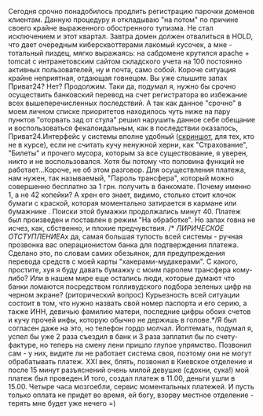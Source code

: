 Сегодня срочно понадобилось продлить регистрацию парочки доменов клиентам. Данную процедуру я откладываю "на потом" по причине своего крайне выраженного обостренного тупизма. Не стал исключением и этот квартал. Завтра домен должен отвалиться в HOLD, что дает очередным киберсквоттерами лакомый кусочек, а мне - тотальный пиздец, мягко выражаясь: на сабдомене крутился apache + tomcat с интранетовским сайтом складского учета на 100 постоянно активных пользователей, ну и почта, само собой. Короче ситуация крайне неприятная, отдающая говнецом. Вы уже слышите запах Приват24? Нет? Продолжим. Таки да, подумал я, нужно бы срочно осуществить банковский перевод на счет регистратора во избежание всех вышеперечисленных последствий. А так как данное "срочно" в моем личном списке приоритетов находилось чуть ниже на пару пунктов "оторвать зад от стула" решил нарушить данное себе обещание и воспользоваться фекалоидальным, как в последствии оказалось, Приват24.Интерфейс у системы вполне удобный (<a href="/media/pictures/pbank.jpg">скриншот</a>, для тех, кто не в курсе), если не считать кучу ненужной херни, как "Страхование", "Билеты" и прочего мусора, которым за все существование, я уверен, никто и не воспользовался. Хотя бы потому что половина функций не работает...Короче, не об этом разговор. Для осуществления платежа, нам нужен, так называемый, "Пароль трансфера", который можно совершенно бесплатно за 1 грн. получить в банкомате. Почему именно 1, а не 42 копейки? А хрен его знает, видимо, столько стоит клочок бумаги с краской, которая моментально затирается в кармане или бумажнике . Поиски этой бумажки продолжались минут 40. Платеж был произведен и поставлен в режим "На обработке". Но запах говна не исчез, как, сбственно, и плохие предчувствия. /* <i>ЛИРИЧЕСКОЕ ОТСТУПЛЕНИЕ</i>Ах да, самая большая тупость всей системы - ручная прозвонка вас операционистом банка для подтверждения платежа. Сделано это, по словам самих обезьянок, для предупреждения перевода средств с моей карты "хакерами-мудакерами". С какого, простите, хуя я буду давать бумажку с моим паролем трансфера кому-либо? Или в нашем мире еще остались люди, которые думают что банки ломаются посредством голливудского подбора зеленых цифр на черном экране? (риторический вопрос) Курьезность всей ситуации состоит в том, что нужно назвать свой номер паспорта и его серию, а также ИНН, девичью фамилию матери, последние цифры обоих счетов и кучу прочей инфы, которую обычно не держишь в голове.*/Я был согласен даже на это, но телефон гордо молчал. Йоптемать, подумал я, успел бы уже 2 раза съездил в банк и 3 раза заплатил бы по счету-фактуре, но теперь на смену лени пришло глупое упрямство. Позвонил сам - у них, видите ли не работает система своя, поэтому они не могут обрабатывать платеж. XXI век, блять, позвонил в Киевское отделение и после 15 минут разъяснений очень милой девушке (сдохни, сука!) мой платеж был проведен.И того, создал платеж в 11.00, деньги ушли в 15.00. Четыре часа мозгоебли, сервис моментальных платежей. И пусть только оплата не придет во время, ей богу, взорву местное отделение - терять мне будет уже нечего =)
